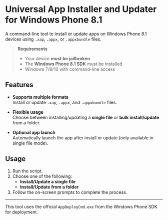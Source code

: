 # Universal App Installer and Updater for Windows Phone 8.1

A command-line tool to install or update apps on Windows Phone 8.1 devices using `.xap`, `.appx`, or `.appxbundle` files.

> **Requirements**  
> - Your device **must be jailbroken**  
> - The **Windows Phone 8.1 SDK** must be installed  
> - Windows 7/8/10 with command-line access

## Features

- **Supports multiple formats**  
  Install or update `.xap`, `.appx`, and `.appxbundle` files.

- **Flexible usage**  
  Choose between installing/updating a **single file** or **bulk install/update** from a folder.

- **Optional app launch**  
  Automatically launch the app after install or update (only available in single file mode).

## Usage

1. Run the script.
2. Choose one of the following:
   - **Install/Update a single file**
   - **Install/Update from a folder**
3. Follow the on-screen prompts to complete the process.

---

This tool uses the official `AppDeployCmd.exe` from the Windows Phone SDK for deployment.
